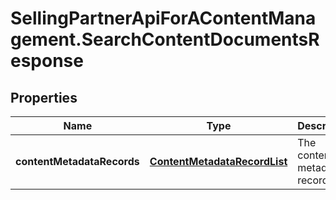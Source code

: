 # SellingPartnerApiForAContentManagement.SearchContentDocumentsResponse

## Properties
Name | Type | Description | Notes
------------ | ------------- | ------------- | -------------
**contentMetadataRecords** | [**ContentMetadataRecordList**](ContentMetadataRecordList.md) | The content metadata records. | 


